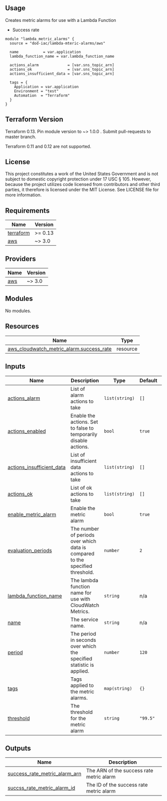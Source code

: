 <!-- BEGINNING OF PRE-COMMIT-TERRAFORM DOCS HOOK -->
## Usage

Creates metric alarms for use with a Lambda Function

* Success rate

```hcl
module "lambda_metric_alarms" {
  source = "dod-iac/lambda-mteric-alarms/aws"

  name           = var.application
  lambda_function_name = var.lambda_function_name

  actions_alarm             = [var.sns_topic_arn]
  actions_ok                = [var.sns_topic_arn]
  actions_insufficient_data = [var.sns_topic_arn]

  tags = {
    Application = var.application
    Environment = "test"
    Automation  = "Terraform"
  }
}
```

## Terraform Version

Terraform 0.13. Pin module version to ~> 1.0.0 . Submit pull-requests to master branch.

Terraform 0.11 and 0.12 are not supported.

## License

This project constitutes a work of the United States Government and is not subject to domestic copyright protection under 17 USC § 105.  However, because the project utilizes code licensed from contributors and other third parties, it therefore is licensed under the MIT License.  See LICENSE file for more information.

## Requirements

| Name | Version |
|------|---------|
| <a name="requirement_terraform"></a> [terraform](#requirement\_terraform) | >= 0.13 |
| <a name="requirement_aws"></a> [aws](#requirement\_aws) | ~> 3.0 |

## Providers

| Name | Version |
|------|---------|
| <a name="provider_aws"></a> [aws](#provider\_aws) | ~> 3.0 |

## Modules

No modules.

## Resources

| Name | Type |
|------|------|
| [aws_cloudwatch_metric_alarm.success_rate](https://registry.terraform.io/providers/hashicorp/aws/latest/docs/resources/cloudwatch_metric_alarm) | resource |

## Inputs

| Name | Description | Type | Default | Required |
|------|-------------|------|---------|:--------:|
| <a name="input_actions_alarm"></a> [actions\_alarm](#input\_actions\_alarm) | List of alarm actions to take | `list(string)` | `[]` | no |
| <a name="input_actions_enabled"></a> [actions\_enabled](#input\_actions\_enabled) | Enable the actions. Set to false to temporarily disable actions. | `bool` | `true` | no |
| <a name="input_actions_insufficient_data"></a> [actions\_insufficient\_data](#input\_actions\_insufficient\_data) | List of insufficient data actions to take | `list(string)` | `[]` | no |
| <a name="input_actions_ok"></a> [actions\_ok](#input\_actions\_ok) | List of ok actions to take | `list(string)` | `[]` | no |
| <a name="input_enable_metric_alarm"></a> [enable\_metric\_alarm](#input\_enable\_metric\_alarm) | Enable the metric alarm | `bool` | `true` | no |
| <a name="input_evaluation_periods"></a> [evaluation\_periods](#input\_evaluation\_periods) | The number of periods over which data is compared to the specified threshold. | `number` | `2` | no |
| <a name="input_lambda_function_name"></a> [lambda\_function\_name](#input\_lambda\_function\_name) | The lambda function name for use with CloudWatch Metrics. | `string` | n/a | yes |
| <a name="input_name"></a> [name](#input\_name) | The service name. | `string` | n/a | yes |
| <a name="input_period"></a> [period](#input\_period) | The period in seconds over which the specified statistic is applied. | `number` | `120` | no |
| <a name="input_tags"></a> [tags](#input\_tags) | Tags applied to the metric alarms. | `map(string)` | `{}` | no |
| <a name="input_threshold"></a> [threshold](#input\_threshold) | The threshold for the metric alarm | `string` | `"99.5"` | no |

## Outputs

| Name | Description |
|------|-------------|
| <a name="output_success_rate_metric_alarm_arn"></a> [success\_rate\_metric\_alarm\_arn](#output\_success\_rate\_metric\_alarm\_arn) | The ARN of the success rate metric alarm |
| <a name="output_succss_rate_metric_alarm_id"></a> [succss\_rate\_metric\_alarm\_id](#output\_succss\_rate\_metric\_alarm\_id) | The ID of the success rate metric alarm |
<!-- END OF PRE-COMMIT-TERRAFORM DOCS HOOK -->
